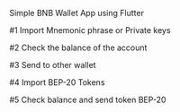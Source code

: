 Simple BNB Wallet App using Flutter 

#1 Import Mnemonic phrase or Private keys 

#2 Check the balance of the account

#3 Send to other wallet

#4 Import BEP-20 Tokens

#5 Check balance and send token BEP-20

